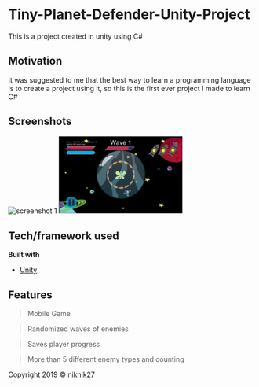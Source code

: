 # Tiny-Planet-Defender-Unity-Project
This is a project created in unity using C#

## Motivation
  It was suggested to me that the best way to learn a programming language is to create a project using it,
  so this is the first ever project I made to learn C# 

## Screenshots
<img src="/images/GameScreenshots/screenshot1.png?raw=true" width="50%" alt = "screenshot 1">

<img src="/images/GameScreenshots/gameScreenshot2.png?raw=true" width="50%" alt = "screenshot 2">

## Tech/framework used
<b>Built with</b>
- [Unity](https://unity.com/)

## Features
  > Mobile Game
  
  > Randomized waves of enemies
  
  > Saves player progress
  
  > More than 5 different enemy types and counting



Copyright 2019 © [niknik27](https://github.com/niknik27)

